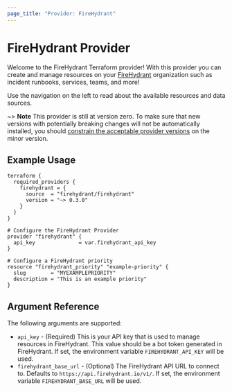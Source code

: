```yaml
---
page_title: "Provider: FireHydrant"
---
```


# FireHydrant Provider

Welcome to the FireHydrant Terraform provider! With this provider you can create
and manage resources on your [FireHydrant](https://www.firehydrant.io) organization
such as incident runbooks, services, teams, and more!

Use the navigation on the left to read about the available resources and data sources.

~> **Note** This provider is still at version zero. To make sure that new versions with 
potentially breaking changes will not be automatically installed, you should 
[constrain the acceptable provider versions](https://www.terraform.io/language/providers/requirements#version-constraints) 
on the minor version.

## Example Usage

```hcl
terraform {
  required_providers {
    firehydrant = {
      source  = "firehydrant/firehydrant"
      version = "~> 0.3.0"
    }
  }
}

# Configure the FireHydrant Provider
provider "firehydrant" {
  api_key              = var.firehydrant_api_key
}

# Configure a FireHydrant priority
resource "firehydrant_priority" "example-priority" {
  slug        = "MYEXAMPLEPRIORITY"
  description = "This is an example priority"
}
```

## Argument Reference

The following arguments are supported:

* `api_key` - (Required) This is your API key that is used to manage resources in 
  FireHydrant. This value should be a bot token generated in FireHydrant.
  If set, the environment variable `FIREHYDRANT_API_KEY` will be used.
* `firehydrant_base_url` - (Optional) The FireHydrant API URL to connect to.
  Defaults to `https://api.firehydrant.io/v1/`. If set, the environment variable 
  `FIREHYDRANT_BASE_URL` will be used.
